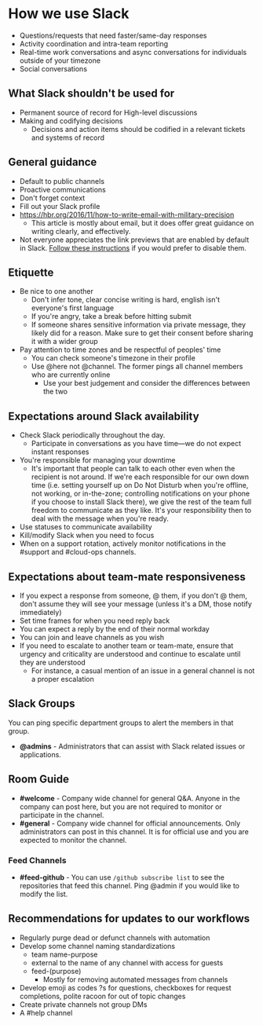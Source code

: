 # How we use Slack

- Questions/requests that need faster/same-day responses
- Activity coordination and intra-team reporting
- Real-time work conversations and async conversations for individuals outside of your timezone
- Social conversations

## What Slack shouldn't be used for

- Permanent source of record for High-level discussions
- Making and codifying decisions
  - Decisions and action items should be codified in a relevant tickets and systems of record

## General guidance 

- Default to public channels
- Proactive communications
- Don't forget context
- Fill out your Slack profile
- https://hbr.org/2016/11/how-to-write-email-with-military-precision
  - This article is mostly about email, but it does offer great guidance on writing clearly, and effectively.
- Not everyone appreciates the link previews that are enabled by default in Slack. [Follow these instructions](https://slack.com/help/articles/204399343-Share-links-and-set-preview-preferences#turn_off) if you would prefer to disable them.

## Etiquette

- Be nice to one another
  - Don't infer tone, clear concise writing is hard, english isn't everyone's first language
  - If you're angry, take a break before hitting submit
  - If someone shares sensitive information via private message, they likely did for a reason. Make sure to get their consent before sharing it with a wider group
- Pay attention to time zones and be respectful of peoples' time
  - You can check someone's timezone in their profile
  - Use @here not @channel. The former pings all channel members who are currently online
    - Use your best judgement and consider the differences between the two

## Expectations around Slack availability

- Check Slack periodically throughout the day.
  - Participate in conversations as you have time—we do not expect instant responses
- You're responsible for managing your downtime
  - It's important that people can talk to each other even when the recipient is not around. If we're each responsible for our own down time (i.e. setting yourself up on Do Not Disturb when you're offline, not working, or in-the-zone; controlling notifications on your phone if you choose to install Slack there), we give the rest of the team full freedom to communicate as they like. It's your responsibility then to deal with the message when you're ready.
- Use statuses to communicate availability
- Kill/modify Slack when you need to focus
- When on a support rotation, actively monitor notifications in the #support and #cloud-ops channels.

## Expectations about team-mate responsiveness

- If you expect a response from someone, @ them, if you don't @ them, don't assume they will see your message (unless it's a DM, those notify immediately)
- Set time frames for when you need reply back
- You can expect a reply by the end of their normal workday
- You can join and leave channels as you wish
- If you need to escalate to another team or team-mate, ensure that urgency and criticality are understood and continue to escalate until they are understood
  - For instance, a casual mention of an issue in a general channel is not a proper escalation
  
## Slack Groups
You can ping specific department groups to alert the members in that group.

- **@admins** - Administrators that can assist with Slack related issues or applications.

## Room Guide

- **#welcome** - Company wide channel for general Q&A. Anyone in the company can post here, but you are not required to monitor or participate in the channel.
- **#general** - Company wide channel for official announcements. Only administrators can post in this channel. It is for official use and you are expected to monitor the channel.

### Feed Channels

- **#feed-github** - You can use `/github subscribe list` to see the repositories that feed this channel. Ping @admin if you would like to modify the list.

## Recommendations for updates to our workflows

- Regularly purge dead or defunct channels with automation
- Develop some channel naming standardizations
  - team name-purpose
  - external to the name of any channel with access for guests
  - feed-(purpose)
    - Mostly for removing automated messages from channels
- Develop emoji as codes ?s for questions, checkboxes for request completions, polite racoon for out of topic changes
- Create private channels not group DMs
- A #help channel
